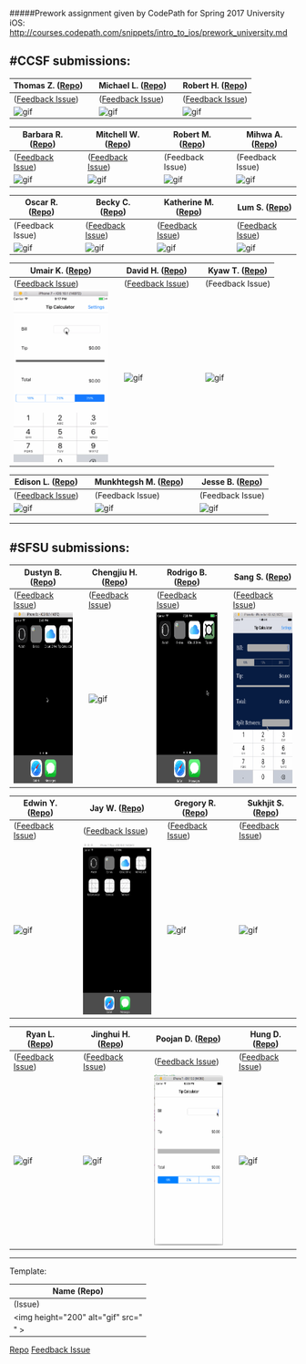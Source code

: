 #####Prework assignment given by CodePath for Spring 2017 University iOS:
http://courses.codepath.com/snippets/intro_to_ios/prework_university.md


#CCSF submissions:
---

| Thomas Z. ([Repo](https://github.com/thomashzhu/tip_fun)) | | Michael L. ([Repo](https://github.com/MiLeung/Tipster)) | | Robert H. ([Repo](https://github.com/luckyx1/tip_calculator_ios)) | 
| ---------------------------- | ---------------------------- | ---------------------------- | ---------------------------- |  ---------------------------- | 
| ([Feedback Issue](https://github.com/thomashzhu/tip_fun/issues/1)) |  | ([Feedback Issue](https://github.com/MiLeung/Tipster/issues/1)) || ([Feedback Issue](https://github.com/luckyx1/tip_calculator_ios/issues/3)) |
| <img height="300" alt="gif" src="http://imagizer.imageshack.us/a/img924/8817/NSylqY.gif" > || <img height="300" alt="gif" src="https://media.giphy.com/media/l0MYs8p53CnB40VQA/giphy.gif" > || <img height="300" alt="gif" src="http://i.imgur.com/moNjLeA.gif" > |


| Barbara R. ([Repo](https://github.com/ristau/TipCalc2017)) | | Mitchell W. ([Repo](https://github.com/mitcho426/tipCalc)) | | Robert M. ([Repo](https://github.com/squeakyheatr/Tip-Calc)) | | Mihwa A. ([Repo](https://github.com/mhsmile/TipCalculator)) | 
| ---------------------------- |  ---------------------------- |  ---------------------------- | ---------------------------- |  ---------------------------- |  ---------------------------- |  ---------------------------- | 
| ([Feedback Issue](https://github.com/ristau/TipCalc2017/issues/1)) | | ([Feedback Issue](https://github.com/mitcho426/tipCalc/issues/1)) | | (Feedback Issue) | | (Feedback Issue) | 
| <img height="300" alt="gif" src="http://i.imgur.com/k8IH7My.gif" > | | <img height="300" alt="gif" src="http://imgur.com/fAQEM0h.gif" > | | <img height="300" alt="gif" src="http://imgur.com/GIO0dqp.gif" > | | <img height="300" alt="gif" src="http://i.imgur.com/AvndU31.gif" > |


| Oscar R. ([Repo](https://github.com/Isutzu/TipCal)) | | Becky C. ([Repo](https://github.com/beckychan92/CodePath_Tippy)) | | Katherine M. ([Repo](https://github.com/kmolo/tips-swift3)) | | Lum S. ([Repo](https://github.com/LumSt/Tips-Calculator)) |
| ---------------------------- |  ---------------------------- |  ---------------------------- | ---------------------------- |  ---------------------------- | ---------------------------- | ---------------------------- | 
| (Feedback Issue) | | ([Feedback Issue](https://github.com/beckychan92/CodePath_Tippy/issues/1)) | | ([Feedback Issue](https://github.com/kmolo/tips-swift3/issues/1)) | | ([Feedback Issue](https://github.com/LumSt/Tips-Calculator/issues/1)) | 
| <img height="300" alt="gif" src="http://i.imgur.com/6TRWKTY.gif" > | | <img height="300" alt="gif" src="http://i.imgur.com/b3PMK7z.gif" > | | <img height="300" alt="gif" src="http://imgur.com/B7Egg6y.gif" > | | <img height="300" alt="gif" src="http://imgur.com/lGTuHyd.gif" > | 


| Umair K. ([Repo](https://github.com/mumairk/Code_Path_iOS)) | | David H. ([Repo](https://github.com/dlhead/tipcalculator)) | | Kyaw T. ([Repo](https://github.com/ethan166/iostipassassin)) | 
| ---------------------------- |  ---------------------------- |  ---------------------------- | ---------------------------- |  ---------------------------- | 
| ([Feedback Issue](https://github.com/mumairk/Code_Path_iOS/issues/1)) | | ([Feedback Issue](https://github.com/dlhead/tipcalculator/issues/1)) | | (Feedback Issue) |
| <img height="300" alt="gif" src="https://github.com/mumairk/Code_Path_iOS/blob/master/Tip_Calculator.gif" > | | <img height="300" alt="gif" src="http://imgur.com/LtQoAaT.gif" > | | <img height="300" alt="gif" src="http://i.imgur.com/OHA2add.gif" > |


| Edison L. ([Repo](https://github.com/elam3/warikan)) |  | Munkhtegsh M. ([Repo](https://github.com/munkhtegsh/tippo)) | | Jesse B. ([Repo](https://github.com/cityofwalls/TipTop)) | 
| ---------------------------- |  ---------------------------- |  ---------------------------- | ---------------------------- |  ---------------------------- | 
| ([Feedback Issue](https://github.com/elam3/warikan/issues/1)) | | (Feedback Issue) | | (Feedback Issue) |
| <img height="300" alt="gif" src="http://i.imgur.com/PbgXEjJ.gif" > | | <img height="300" alt="gif" src="https://hills.ccsf.edu/~mmunkhb2/cnit131/TipCalculator.gif" > | | <img height="300" alt="gif" src="http://i.imgur.com/LeC17Pr.gif" > |


---
#SFSU submissions:
---

| Dustyn B. ([Repo](https://github.com/dustynaugust/tipCalc_CodePathU)) | | Chengjiu H. ([Repo](https://github.com/cjhong6/iWill-Tip)) | | Rodrigo B. ([Repo](https://github.com/rodrigobell/tipster)) | | Sang S. ([Repo](https://github.com/SangSaephan/CodePath-ExtraTips)) | 
| ---------------------------- |  ---------------------------- |  ---------------------------- |  ---------------------------- |  ---------------------------- | ---------------------------- | ---------------------------- |
| ([Feedback Issue](https://github.com/dustynaugust/tipCalc_CodePathU/issues/1)) | | ([Feedback Issue](https://github.com/cjhong6/iWill-Tip/issues/1)) | | ([Feedback Issue](https://github.com/rodrigobell/tipster/issues/1)) | | ([Feedback Issue](https://github.com/SangSaephan/CodePath-ExtraTips/issues/1)) | 
| <img height="300" alt="gif" src="https://github.com/dustynaugust/tipCalc_CodePathU/blob/master/tipCalcWalkthrough.gif?raw=true" > | | <img height="300" alt="gif" src="https://cloud.githubusercontent.com/assets/15274466/20820001/e05e9044-b7ec-11e6-9e56-a45c4e53c2f4.gif" > | | <img height="300" alt="gif" src="https://github.com/rbell594/tipster/blob/master/assets/demo.gif" > | | <img height="300" alt="gif" src="https://github.com/SangSaephan/CodePath-ExtraTips/blob/master/ExtraTips.gif?raw=true" > | 


| Edwin Y. ([Repo](https://github.com/edwinyoung/tipper)) | | Jay W. ([Repo](https://github.com/Jayywong/tipCalculator-iOS)) | | Gregory R. ([Repo](https://github.com/dreruff/TipCalculator)) | | Sukhjit S. ([Repo](https://github.com/sukhjitsingh/tipCal)) | 
| ---------------------------- | ---------------------------- | ---------------------------- | ---------------------------- | ---------------------------- | --------------------------- | --------------------------- | 
| ([Feedback Issue](https://github.com/edwinyoung/tipper/issues/1)) | | ([Feedback Issue](https://github.com/Jayywong/tipCalculator-iOS/issues/1)) | | ([Feedback Issue](https://github.com/dreruff/TipCalculator/issues/1)) | | ([Feedback Issue](https://github.com/sukhjitsingh/tipCal/issues/1)) |
| <img height="300" alt="gif" src="http://i.imgur.com/J7tNatZ.gif" > | | <img height="300" alt="gif" src="https://github.com/Jayywong/tipCalculator-iOS/blob/master/tip.gif?raw=true" > | | <img height="300" alt="gif" src="http://i.imgur.com/XS7Hiqv.gif" > | | <img height="300" alt="gif" src="http://i.imgur.com/SZbI83j.gif" > | 



| Ryan L. ([Repo](https://github.com/ryanliszewski/TipCalculator)) | | Jinghui H. ([Repo](https://github.com/jhuang28/Tippro)) | | Poojan D. ([Repo](https://github.com/pdave-sfsu/TipCalculatorProper)) | | Hung D. ([Repo](https://github.com/IamHungDo/TipCalculator)) | 
| ---------------------------- | ---------------------------- | ---------------------------- | ---------------------------- | ---------------------------- | --------------------------- | --------------------------- | 
| ([Feedback Issue](https://github.com/ryanliszewski/TipCalculator/issues/1)) | | ([Feedback Issue](https://github.com/jhuang28/Tippro/issues/1)) | | ([Feedback Issue](https://github.com/pdave-sfsu/TipCalculatorProper/issues/1)) | | ([Feedback Issue](https://github.com/IamHungDo/TipCalculator/issues/1)) | 
| <img height="300" alt="gif" src="http://i.imgur.com/moMffYq.gif" > | | <img height="300" alt="gif" src="http://csc412sfsu.com/~jhuang28/Tippro%20Walkthru.gif" > | | <img height="300" alt="gif" src="https://github.com/pdave-sfsu/TipCalculatorProper/blob/master/TipCalculatorGif.gif?raw=true" > | | <img height="300" alt="gif" src="http://imgur.com/rlLDxQL.gif" > |


---
Template:

| Name (Repo) | 
| ---------------------------- | 
| (Issue) |
| <img height="200" alt="gif" src="
" > |

[Repo]()
[Feedback Issue]()
